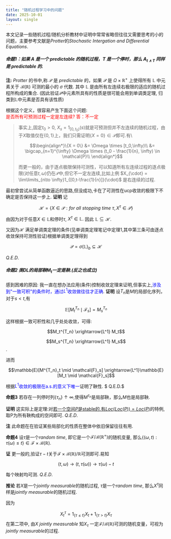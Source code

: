 ```yaml
---
title: "随机过程学习中的问题"
date: 2025-10-01
layout: single
---
```


本文记录一些随机过程/随机分析教材中证明中常常省略但往往又需要思考的小的问题，主要参考文献是$Protter$的$Stochastic$ $Intergation$ $and$ $Differential$ $Equations$.
##### 命题1：如果 $A$ 是一个 $predictable$ 的随机过程，$T$ 是一个停时，那么 $A_{t\wedge T}$ 同样是 $predictable$ 的.

**注:** $Protter$ 的书中,称 $\mathcal{P}$ 是 $predictable$ 的，如果 $\mathcal{P}$ 是 $\Omega\times \mathbb{R}^+$ 上使得所有 $\mathbb{L}$ 中元素关于 $\mathcal{B}(\mathbb{R})$ 可测的最小的 $\sigma$ 代数. 其中 $\mathbb{L}$ 是由所有左连续右极限的适应的随机过程所构成的集合. (因此验证$\mathcal{P}$中元素所具有的性质是很可能会用到单调类定理, 归类到$\mathbb{L}$中元素是否具有该性质)

根据这个定义，很容易产生下面这个问题:  
<span style="color:red">是否所有可预测过程一定是左连续? 答：不一定</span>
>事实上,固定$t_0 >0$, $X_s = 1_{[0,t_0)}(s)$就是可预测但并不左连续的随机过程，由于$X$取值仅在$\{0,1\}$上，我们只需证明$\{X = 0\} \in \mathcal{P}$即可.有\\
>
>$$\begin{align*}\{X = 0\} &= \Omega \times [t_0,\infty)\\
&= \bigcap_{n=1}^{\infty} \Omega \times (t_0 - \frac{1}{n}, \infty) \in \mathcal{P}\\ \end{align*}$$
>
>而更一般的，由于逐点极限保持可测性，可以知道所有左连续过程的逐点极限(对任意$t,\omega$)仍在$\mathcal{P}$中,但它不一定左连续,比如上例 $X_{\cdot} = \lim\limits_{n\to \infty}1_{[0,t-\frac{1}{n}]}(\cdot)$ 是右连续的过程.


最初曾尝试从简单函数逼近的思路,但没成功,卡在了可测性在ucp收敛的极限下不确定是否保持这一步上.
**证明** 记

$$\mathcal{H}  = \lbrace X \in \mathcal{P} :for \ all \ stopping \ time \  \tau , X^\tau \in \mathcal{P} \rbrace $$

由因为对于任意$X \in \mathbb{L}$和停时$\tau$, $X^\tau \in \mathbb{L}.$ 因此 $\mathbb{L} \subseteq \mathcal{H}.$

又因为$\mathcal{H}$ 满足单调类定理的条件(见单调类定理笔记中定理1,其中第三条可由逐点收敛保持可测性验证)根据单调类定理得到

$$\mathcal{P} = \sigma(\mathbb{L})_b \subseteq \mathcal{H}$$

$Q.E.D.$

##### 命题2  类DL的局部鞅$M_t$一定是鞅.(反之也成立)

感到困难的原因: 我一直在想办法应用(条件)控制收敛定理来证明,但事实上,<span style="color:blue">涉及到"一致可积"的条件时，通过$L^1$收敛做往往才正确</span>. 
**证明** 设$T_n$是$M$的局部化序列，对于$s<t$,有

$$\mathbb{E}[M^{T_n}_t \mid \mathcal{F}_s] = M^{T_n}_s$$

这样根据一致可积性和几乎处处收敛，可得:

$$M_t^{T_n} \xrightarrow{L^1} M_t$$ 

$$M_s^{T_n} \xrightarrow{L^1} M_s$$. 

 进而

 $$\mathbb{E}[M^{T_n}_t \mid \mathcal{F}_s]
 \xrightarrow{L^1}\mathbb{E}[M_t \mid \mathcal{F}_s]$$

 根据<span style="color:blue">$L^1$收敛的极限在a.s.的意义下唯一</span>证明了鞅性. $ Q.E.D.$  

**命题3** 若存在一列停时列$\{\tau_n\}\uparrow \infty$,使得$M^{\tau_n}$是局部鞅，那么$M$也是局部鞅.  

**证明** 这实际上是定理:对[若一个空间$P$是stable的,有$Loc(Loc(P)) = Loc(P)$](https://almostsuremath.com/2009/12/23/localization/)的特例,取P为所有鞅构成的空间即可. $Q.E.D.$

**注** 此命题在在验证某些局部化的性质在整体中依旧保留往往有用.

**命题4** 设$\tau$是一个$random \ time$, 即它是一个$\mathcal{F}/\mathcal{B}(\mathbb{R^+})$的随机变量, 那么$\lbrace (\omega,t): \tau(\omega) \le t \rbrace \in \mathcal{F}\times \mathcal{B}(\mathbb{R})$. 

**证** 更一般的,验证$\tau-t$关于$\mathcal{F}\times \mathcal{B}(\mathbb{R})/ \mathbb{R}$可测即可.易知

$$(t,\omega) \to (t, \tau(\omega)) \to \tau(\omega) - t$$

每个映射均可测. $Q.E.D.$

**推论** 若$X$是一个$jointly\  measurable$的随机过程, $\tau$是一个$random\ time$, 那么$X^\tau$同样是$jointly\ measurable$的随机过程. 

因为

$$X^\tau_t = 1_{\lbrace \tau \leq t\rbrace} X_t + 1_{\lbrace \tau \gt t\rbrace} X_\tau$$
在第二项中, 由$X\ jointly\  measurable$ 知$X_\tau$ 一定$\mathcal{F}/\mathcal{B}(\mathbb{R})$可测的随机变量，可视为$jointly\  measurable$的过程.